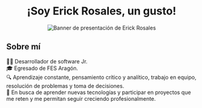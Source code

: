 <div align="center">
  <h1 align="center">¡Soy Erick Rosales, un gusto!</h1>
  <img src="https://drive.google.com/uc?export=view&id=1YKMLQqnOPcSlKHgufS5SW0BnEXoPv11z" alt="Banner de presentación de Erick Rosales"/>
</div>

## Sobre mí

👨‍💻 Desarrollador de software Jr.  
🎓 Egresado de FES Aragón.  
🔍 Aprendizaje constante, pensamiento crítico y analítico, trabajo en equipo, resolución de problemas y toma de decisiones.  
🚀 En busca de aprender nuevas tecnologías y participar en proyectos que me reten y me permitan seguir creciendo profesionalmente.
